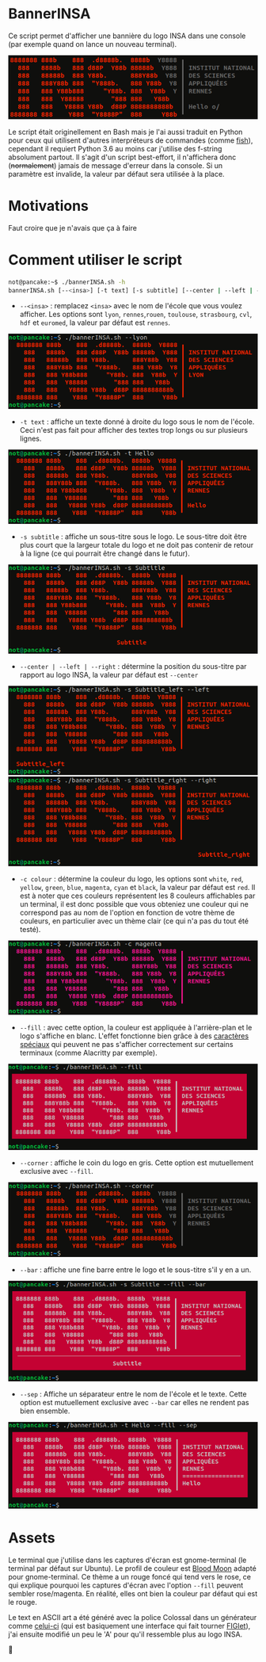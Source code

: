 # BannerINSA

Ce script permet d'afficher une bannière du logo INSA dans une console (par exemple quand on lance un nouveau terminal).

![Exemple de résultat produit par le script](preview/banner.png)

Le script était originellement en Bash mais je l'ai aussi traduit en Python pour ceux qui utilisent d'autres interpréteurs de commandes (comme [fish](https://github.com/fish-shell/fish-shell)), cependant il requiert Python 3.6 au moins car j'utilise des f-string absolument partout. Il s'agit d'un script best-effort, il n'affichera donc (~~normalement~~) jamais de message d'erreur dans la console. Si un paramètre est invalide, la valeur par défaut sera utilisée à la place. 


# Motivations 

Faut croire que je n'avais que ça à faire


# Comment utiliser le script

```Bash
not@pancake:~$ ./bannerINSA.sh -h
bannerINSA.sh [--<insa>] [-t text] [-s subtitle] [--center | --left | --right] [-c colour] [--fill | --corner] [--bar | --sep]
```

* `--<insa>` : remplacez `<insa>` avec le nom de l'école que vous voulez afficher. Les options sont `lyon`, `rennes`,`rouen`, `toulouse`, `strasbourg`, `cvl`, `hdf` et `euromed`, la valeur par défaut est `rennes`.

![bannière avec le nom de l'INSA Lyon](preview/banner-school.png)

* `-t text` : affiche un texte donné à droite du logo sous le nom de l'école. Ceci n'est pas fait pour afficher des textes trop longs ou sur plusieurs lignes.

![bannière avec le texte "Hello"](preview/banner-text.png)

* `-s subtitle` : affiche un sous-titre sous le logo. Le sous-titre doit être plus court que la largeur totale du logo et ne doit pas contenir de retour à la ligne (ce qui pourrait être changé dans le futur).

![bannière avec le sous-titre "Subtitle"](preview/banner-subtitle-center.png)

* `--center | --left | --right` : détermine la position du sous-titre par rapport au logo INSA, la valeur par défaut est `--center`

![sous-titre aligné à gauche](preview/banner-subtitle-left.png)
![sous-titre aligné à droite](preview/banner-subtitle-right.png)

* `-c colour` : détermine la couleur du logo, les options sont `white`, `red`, `yellow`, `green`, `blue`, `magenta`, `cyan` et `black`, la valeur par défaut est `red`. Il est à noter que ces couleurs représentent les 8 couleurs affichables par un terminal, il est donc possible que vous obteniez une couleur qui ne correspond pas au nom de l'option en fonction de votre thème de couleurs, en particulier avec un thème clair (ce qui n'a pas du tout été testé).

![logo de couleur magenta](preview/banner-colour.png)

* `--fill` : avec cette option, la couleur est appliquée à l'arrière-plan et le logo s'affiche en blanc. L'effet fonctionne bien grâce à des [caractères spéciaux](https://en.wikipedia.org/wiki/Box-drawing_character) qui peuvent ne pas s'afficher correctement sur certains terminaux (comme Alacritty par exemple).

![bannière avec un 'fill'](preview/banner-fill.png)

* `--corner` : affiche le coin du logo en gris. Cette option est mutuellement exclusive avec `--fill`.

![bannière avec le coin en gris](preview/banner-corner.png)

* `--bar` : affiche une fine barre entre le logo et le sous-titre s'il y en a un.

![bannière avec une barre](preview/banner-bar.png)

* `--sep` : Affiche un séparateur entre le nom de l'école et le texte. Cette option est mutuellement exclusive avec `--bar` car elles ne rendent pas bien ensemble.

![bannière avec un séparateur](preview/banner-sep.png)


# Assets

Le terminal que j'utilise dans les captures d'écran est gnome-terminal (le terminal par défaut sur Ubuntu). Le profil de couleur est [Blood Moon](https://github.com/dguo/blood-moon) adapté pour gnome-terminal. Ce thème a un rouge foncé qui tend vers le rose, ce qui explique pourquoi les captures d'écran avec l'option `--fill` peuvent sembler rose/magenta. En réalité, elles ont bien la couleur par défaut qui est le rouge.

Le text en ASCII art a été généré avec la police Colossal dans un générateur comme [celui-ci](https://patorjk.com/software/taag/#p=display&f=Colossal&t=INSA) (qui est basiquement une interface qui fait tourner [FIGlet](http://www.figlet.org/)), j'ai ensuite modifié un peu le 'A' pour qu'il ressemble plus au logo INSA.


:pancakes:

